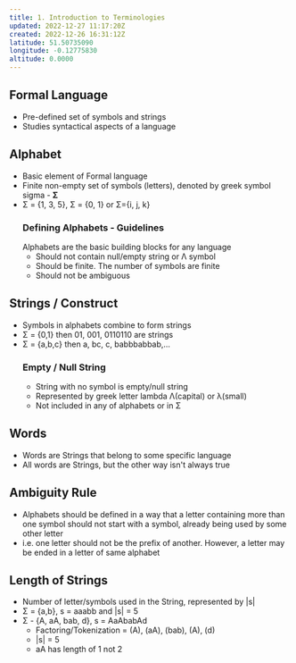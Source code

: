 ```yaml
---
title: 1. Introduction to Terminologies
updated: 2022-12-27 11:17:20Z
created: 2022-12-26 16:31:12Z
latitude: 51.50735090
longitude: -0.12775830
altitude: 0.0000
---
```


## Formal Language
- Pre-defined set of symbols and strings
- Studies syntactical aspects of a language
## Alphabet
- Basic element of Formal language
- Finite non-empty set of symbols (letters), denoted by greek symbol sigma - **Σ**
- Σ = {1, 3, 5}, Σ = {0, 1} or Σ={i, j, k}
	### Defining Alphabets - Guidelines
	Alphabets are the basic building blocks for any language
	- Should not contain null/empty string or Λ symbol
	- Should be finite. The number of symbols are finite
	- Should not be ambiguous
## Strings / Construct
- Symbols in alphabets combine to form strings
- Σ = {0,1} then 01, 001, 0110110 are strings 
- Σ = {a,b,c} then a, bc, c, babbbabbab,...
	### Empty / Null String
	- String with no symbol is empty/null string
	- Represented by greek letter lambda Λ(capital) or λ(small)
	- Not included in any of alphabets or in Σ
## Words
- Words are Strings that belong to some specific language
- All words are Strings, but the other way isn't always true
## Ambiguity Rule
- Alphabets should be defined in a way that a letter containing more than one symbol should not start with a symbol, already being used by some other letter
- i.e. one letter should not be the prefix of another. However, a letter may be ended in a letter of same alphabet
## Length of Strings
- Number of letter/symbols used in the String, represented by |s|
- Σ = {a,b}, s = aaabb and |s| = 5
- Σ - {A, aA, bab, d}, s = AaAbabAd
	- Factoring/Tokenization = (A), (aA), (bab), (A), (d)
	- |s| = 5
	- aA has length of 1 not 2